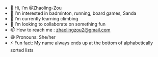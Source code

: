 - 👋 Hi, I’m @Zhaoling-Zou
- 👀 I’m interested in badminton, running, board games, Sanda
- 🌱 I’m currently learning climbing
- 💞️ I’m looking to collaborate on something fun
- 📫 How to reach me : zhaolingzou2@gmail.com
- 😄 Pronouns: She/her
- ⚡ Fun fact: My name always ends up at the bottom of alphabetically sorted lists

<!---
Zhaoling-Zou/Zhaoling-Zou is a ✨ special ✨ repository because its `README.md` (this file) appears on your GitHub profile.
You can click the Preview link to take a look at your changes.
--->
